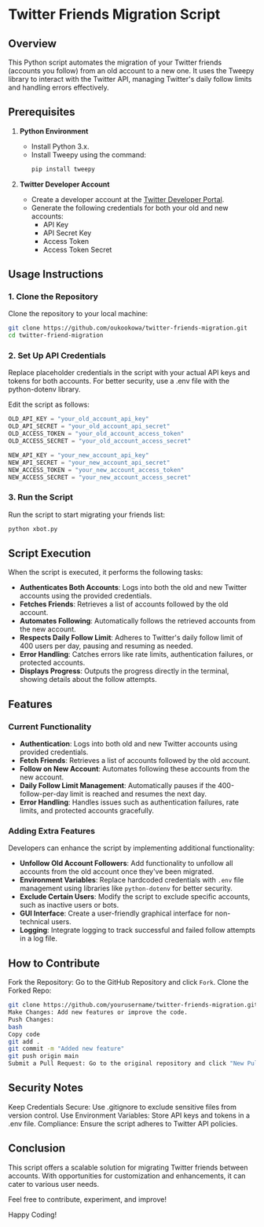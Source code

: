 # Twitter Friends Migration Script

## Overview
This Python script automates the migration of your Twitter friends (accounts you follow) from an old account to a new one. It uses the Tweepy library to interact with the Twitter API, managing Twitter's daily follow limits and handling errors effectively.

## Prerequisites
1. **Python Environment**
   - Install Python 3.x.
   - Install Tweepy using the command:
     ```bash
     pip install tweepy
     ```

2. **Twitter Developer Account**
   - Create a developer account at the [Twitter Developer Portal](https://developer.twitter.com).
   - Generate the following credentials for both your old and new accounts:
     - API Key
     - API Secret Key
     - Access Token
     - Access Token Secret

## Usage Instructions

### 1. Clone the Repository
Clone the repository to your local machine:
```bash
git clone https://github.com/oukookowa/twitter-friends-migration.git
cd twitter-friend-migration
```

### 2. Set Up API Credentials
Replace placeholder credentials in the script with your actual API keys and tokens for both accounts. For better security, use a .env file with the python-dotenv library.

Edit the script as follows:

```python
OLD_API_KEY = "your_old_account_api_key"
OLD_API_SECRET = "your_old_account_api_secret"
OLD_ACCESS_TOKEN = "your_old_account_access_token"
OLD_ACCESS_SECRET = "your_old_account_access_secret"

NEW_API_KEY = "your_new_account_api_key"
NEW_API_SECRET = "your_new_account_api_secret"
NEW_ACCESS_TOKEN = "your_new_account_access_token"
NEW_ACCESS_SECRET = "your_new_account_access_secret"
```

### 3. Run the Script
Run the script to start migrating your friends list:

```bash
python xbot.py
```

## Script Execution

When the script is executed, it performs the following tasks:

- **Authenticates Both Accounts**: Logs into both the old and new Twitter accounts using the provided credentials.
- **Fetches Friends**: Retrieves a list of accounts followed by the old account.
- **Automates Following**: Automatically follows the retrieved accounts from the new account.
- **Respects Daily Follow Limit**: Adheres to Twitter's daily follow limit of 400 users per day, pausing and resuming as needed.
- **Error Handling**: Catches errors like rate limits, authentication failures, or protected accounts.
- **Displays Progress**: Outputs the progress directly in the terminal, showing details about the follow attempts.

## Features

### Current Functionality
- **Authentication**: Logs into both old and new Twitter accounts using provided credentials.
- **Fetch Friends**: Retrieves a list of accounts followed by the old account.
- **Follow on New Account**: Automates following these accounts from the new account.
- **Daily Follow Limit Management**: Automatically pauses if the 400-follow-per-day limit is reached and resumes the next day.
- **Error Handling**: Handles issues such as authentication failures, rate limits, and protected accounts gracefully.

### Adding Extra Features
Developers can enhance the script by implementing additional functionality:
- **Unfollow Old Account Followers**: Add functionality to unfollow all accounts from the old account once they've been migrated.
- **Environment Variables**: Replace hardcoded credentials with `.env` file management using libraries like `python-dotenv` for better security.
- **Exclude Certain Users**: Modify the script to exclude specific accounts, such as inactive users or bots.
- **GUI Interface**: Create a user-friendly graphical interface for non-technical users.
- **Logging**: Integrate logging to track successful and failed follow attempts in a log file.

## How to Contribute
Fork the Repository: Go to the GitHub Repository and click `Fork`.
Clone the Forked Repo:
```bash
git clone https://github.com/yourusername/twitter-friends-migration.git
Make Changes: Add new features or improve the code.
Push Changes:
bash
Copy code
git add .
git commit -m "Added new feature"
git push origin main
Submit a Pull Request: Go to the original repository and click "New Pull Request."
```

## Security Notes
Keep Credentials Secure: Use .gitignore to exclude sensitive files from version control.
Use Environment Variables: Store API keys and tokens in a .env file.
Compliance: Ensure the script adheres to Twitter API policies.

## Conclusion
This script offers a scalable solution for migrating Twitter friends between accounts. With opportunities for customization and enhancements, it can cater to various user needs.

Feel free to contribute, experiment, and improve!

Happy Coding!
